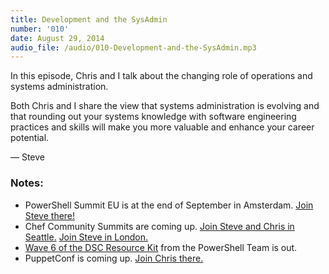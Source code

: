 ```yaml
---
title: Development and the SysAdmin
number: '010'
date: August 29, 2014
audio_file: /audio/010-Development-and-the-SysAdmin.mp3
---
```


In this episode, Chris and I talk about the changing role of operations and systems administration.

Both Chris and I share the view that systems administration is evolving and that rounding out your systems knowledge with software engineering practices and skills will make you more valuable and enhance your career potential.

— Steve

### Notes:

* PowerShell Summit EU is at the end of September in Amsterdam. [Join Steve there!](http://powershell.org/wp/community-events/summit/)
* Chef Community Summits are coming up. [Join Steve and Chris in Seattle.](http://www.getchef.com/blog/event/chef-community-summit/) [Join Steve in London.](http://www.getchef.com/blog/event/chef-community-summit-london/)
* [Wave 6 of the DSC Resource Kit](http://blogs.msdn.com/b/powershell/archive/2014/08/20/dsc-resource-kit-wave-6-is-here.aspx) from the PowerShell Team is out.
* PuppetConf is coming up. [Join Chris there.](https://puppetconf2014.eventbrite.com/?discount=SPEAK-35)

